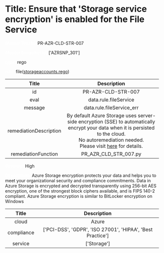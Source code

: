 



# Title: Ensure that 'Storage service encryption' is enabled for the File Service


***<font color="white">Master Test Id:</font>*** PR-AZR-CLD-STR-007

***<font color="white">Master Snapshot Id:</font>*** ['AZRSNP_301']

***<font color="white">type:</font>*** rego

***<font color="white">rule:</font>*** file([storageaccounts.rego])  
  
  
  
  

|Title|Description|
| :---: | :---: |
|id|PR-AZR-CLD-STR-007|
|eval|data.rule.fileService|
|message|data.rule.fileService_err|
|remediationDescription|By default Azure Storage uses server-side encryption (SSE) to automatically encrypt your data when it is persisted to the cloud.<br>No autoremediation needed.<br>Please visit <a href='https://docs.microsoft.com/en-us/azure/storage/common/storage-service-encryption' target='_blank'>here</a> for details.|
|remediationFunction|PR_AZR_CLD_STR_007.py|


***<font color="white">Severity:</font>*** High

***<font color="white">Description:</font>*** Azure Storage encryption protects your data and helps you to meet your organizational security and compliance commitments. Data in Azure Storage is encrypted and decrypted transparently using 256-bit AES encryption, one of the strongest block ciphers available, and is FIPS 140-2 compliant. Azure Storage encryption is similar to BitLocker encryption on Windows  
  
  

|Title|Description|
| :---: | :---: |
|cloud|Azure|
|compliance|['PCI-DSS', 'GDPR', 'ISO 27001', 'HIPAA', 'Best Practice']|
|service|['Storage']|



[storageaccounts.rego]: https://github.com/prancer-io/prancer-compliance-test/tree/master/azure/cloud/storageaccounts.rego
